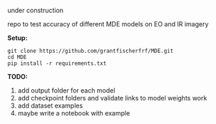 under construction<br>

repo to test accuracy of different MDE models on EO and IR imagery


**Setup:**
```
git clone https://github.com/grantfischerfrf/MDE.git
cd MDE
pip install -r requirements.txt
```

  **TODO:**
  1. add output folder for each model
  2. add checkpoint folders and validate links to model weights work
  3. add dataset examples
  4. maybe write a notebook with example 
